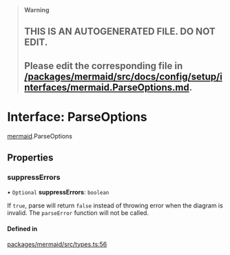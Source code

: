 > **Warning**
>
> ## THIS IS AN AUTOGENERATED FILE. DO NOT EDIT.
>
> ## Please edit the corresponding file in [/packages/mermaid/src/docs/config/setup/interfaces/mermaid.ParseOptions.md](../../../../packages/mermaid/src/docs/config/setup/interfaces/mermaid.ParseOptions.md).

# Interface: ParseOptions

[mermaid](../modules/mermaid.md).ParseOptions

## Properties

### suppressErrors

• `Optional` **suppressErrors**: `boolean`

If `true`, parse will return `false` instead of throwing error when the diagram is invalid.
The `parseError` function will not be called.

#### Defined in

[packages/mermaid/src/types.ts:56](https://github.com/mermaid-js/mermaid/blob/master/packages/mermaid/src/types.ts#L56)
